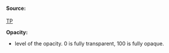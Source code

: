 #### Source:
[TP](https://www.tutorialspoint.com/css/css_text_effects.htm)

**Opacity:**

* level of the opacity. 0 is fully transparent, 100 is fully opaque.